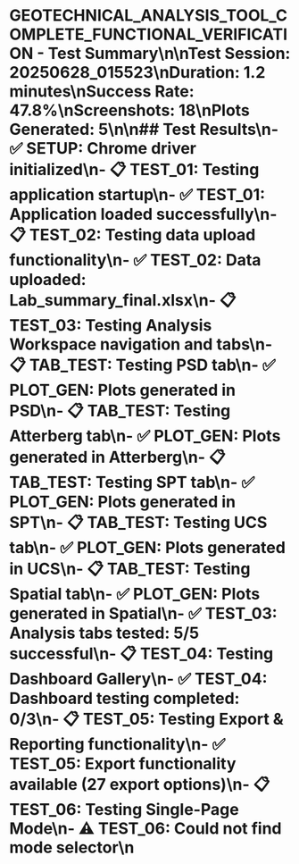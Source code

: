 # GEOTECHNICAL_ANALYSIS_TOOL_COMPLETE_FUNCTIONAL_VERIFICATION - Test Summary\n\n**Test Session:** 20250628_015523\n**Duration:** 1.2 minutes\n**Success Rate:** 47.8%\n**Screenshots:** 18\n**Plots Generated:** 5\n\n## Test Results\n- ✅ **SETUP**: Chrome driver initialized\n- 📋 **TEST_01**: Testing application startup\n- ✅ **TEST_01**: Application loaded successfully\n- 📋 **TEST_02**: Testing data upload functionality\n- ✅ **TEST_02**: Data uploaded: Lab_summary_final.xlsx\n- 📋 **TEST_03**: Testing Analysis Workspace navigation and tabs\n- 📋 **TAB_TEST**: Testing PSD tab\n- ✅ **PLOT_GEN**: Plots generated in PSD\n- 📋 **TAB_TEST**: Testing Atterberg tab\n- ✅ **PLOT_GEN**: Plots generated in Atterberg\n- 📋 **TAB_TEST**: Testing SPT tab\n- ✅ **PLOT_GEN**: Plots generated in SPT\n- 📋 **TAB_TEST**: Testing UCS tab\n- ✅ **PLOT_GEN**: Plots generated in UCS\n- 📋 **TAB_TEST**: Testing Spatial tab\n- ✅ **PLOT_GEN**: Plots generated in Spatial\n- ✅ **TEST_03**: Analysis tabs tested: 5/5 successful\n- 📋 **TEST_04**: Testing Dashboard Gallery\n- ✅ **TEST_04**: Dashboard testing completed: 0/3\n- 📋 **TEST_05**: Testing Export & Reporting functionality\n- ✅ **TEST_05**: Export functionality available (27 export options)\n- 📋 **TEST_06**: Testing Single-Page Mode\n- ⚠️ **TEST_06**: Could not find mode selector\n